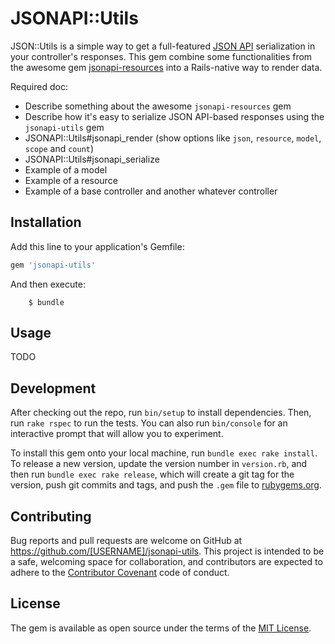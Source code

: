 # JSONAPI::Utils

JSON::Utils is a simple way to get a full-featured [JSON API](jsonapi.org) serialization in your
controller's responses. This gem combine some functionalities from the awesome gem
[jsonapi-resources](https://github.com/cerebris/jsonapi-resources) into a Rails-native way to render data.

Required doc:

* Describe something about the awesome `jsonapi-resources` gem
* Describe how it's easy to serialize JSON API-based responses using the `jsonapi-utils` gem
* JSONAPI::Utils#jsonapi_render (show options like `json`, `resource`, `model`, `scope` and `count`)
* JSONAPI::Utils#jsonapi_serialize
* Example of a model
* Example of a resource
* Example of a base controller and another whatever controller

## Installation

Add this line to your application's Gemfile:

```ruby
gem 'jsonapi-utils'
```

And then execute:

```shell
    $ bundle
```

## Usage

TODO

## Development

After checking out the repo, run `bin/setup` to install dependencies. Then, run `rake rspec` to run the tests. You can also run `bin/console` for an interactive prompt that will allow you to experiment.

To install this gem onto your local machine, run `bundle exec rake install`. To release a new version, update the version number in `version.rb`, and then run `bundle exec rake release`, which will create a git tag for the version, push git commits and tags, and push the `.gem` file to [rubygems.org](https://rubygems.org).

## Contributing

Bug reports and pull requests are welcome on GitHub at https://github.com/[USERNAME]/jsonapi-utils. This project is intended to be a safe, welcoming space for collaboration, and contributors are expected to adhere to the [Contributor Covenant](contributor-covenant.org) code of conduct.


## License

The gem is available as open source under the terms of the [MIT License](http://opensource.org/licenses/MIT).


